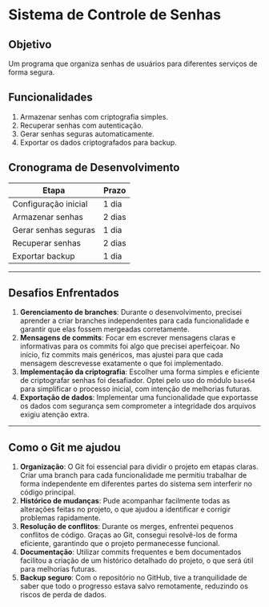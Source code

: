 # Sistema de Controle de Senhas

## Objetivo
Um programa que organiza senhas de usuários para diferentes serviços de forma segura.

## Funcionalidades
1. Armazenar senhas com criptografia simples.
2. Recuperar senhas com autenticação.
3. Gerar senhas seguras automaticamente.
4. Exportar os dados criptografados para backup.

## Cronograma de Desenvolvimento
| Etapa                  | Prazo  |
|------------------------|--------|
| Configuração inicial   | 1 dia  |
| Armazenar senhas       | 2 dias |
| Gerar senhas seguras   | 1 dia  |
| Recuperar senhas       | 2 dias |
| Exportar backup        | 1 dia  |

---

## **Desafios Enfrentados**
1. **Gerenciamento de branches**: Durante o desenvolvimento, precisei aprender a criar branches independentes para cada funcionalidade e garantir que elas fossem mergeadas corretamente.
2. **Mensagens de commits**: Focar em escrever mensagens claras e informativas para os commits foi algo que precisei aperfeiçoar. No início, fiz commits mais genéricos, mas ajustei para que cada mensagem descrevesse exatamente o que foi implementado.
3. **Implementação da criptografia**: Escolher uma forma simples e eficiente de criptografar senhas foi desafiador. Optei pelo uso do módulo `base64` para simplificar o processo inicial, com intenção de melhorias futuras.
4. **Exportação de dados**: Implementar uma funcionalidade que exportasse os dados com segurança sem comprometer a integridade dos arquivos exigiu atenção extra.

---

## **Como o Git me ajudou**
1. **Organização**: O Git foi essencial para dividir o projeto em etapas claras. Criar uma branch para cada funcionalidade me permitiu trabalhar de forma independente em diferentes partes do sistema sem interferir no código principal.
2. **Histórico de mudanças**: Pude acompanhar facilmente todas as alterações feitas no projeto, o que ajudou a identificar e corrigir problemas rapidamente.
3. **Resolução de conflitos**: Durante os merges, enfrentei pequenos conflitos de código. Graças ao Git, consegui resolvê-los de forma eficiente, garantindo que o projeto permanecesse funcional.
4. **Documentação**: Utilizar commits frequentes e bem documentados facilitou a criação de um histórico detalhado do projeto, o que será útil para melhorias futuras.
5. **Backup seguro**: Com o repositório no GitHub, tive a tranquilidade de saber que todo o progresso estava salvo remotamente, reduzindo os riscos de perda de dados.